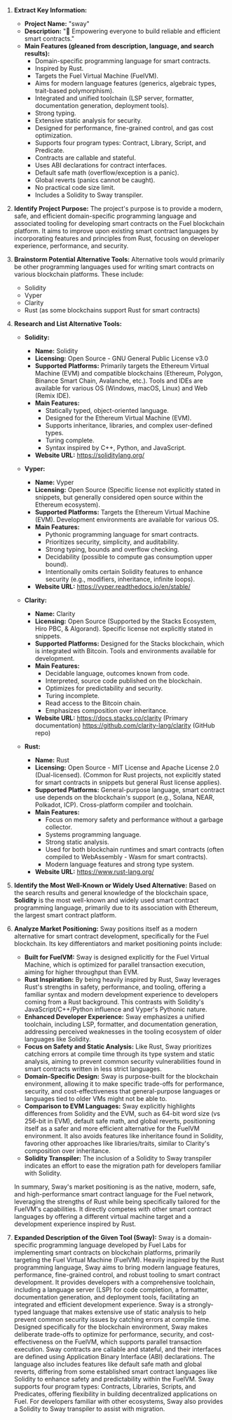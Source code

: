 1.  **Extract Key Information:**
    *   **Project Name:** "sway"
    *   **Description:** "🌴 Empowering everyone to build reliable and efficient smart contracts."
    *   **Main Features (gleaned from description, language, and search results):**
        *   Domain-specific programming language for smart contracts.
        *   Inspired by Rust.
        *   Targets the Fuel Virtual Machine (FuelVM).
        *   Aims for modern language features (generics, algebraic types, trait-based polymorphism).
        *   Integrated and unified toolchain (LSP server, formatter, documentation generation, deployment tools).
        *   Strong typing.
        *   Extensive static analysis for security.
        *   Designed for performance, fine-grained control, and gas cost optimization.
        *   Supports four program types: Contract, Library, Script, and Predicate.
        *   Contracts are callable and stateful.
        *   Uses ABI declarations for contract interfaces.
        *   Default safe math (overflow/exception is a panic).
        *   Global reverts (panics cannot be caught).
        *   No practical code size limit.
        *   Includes a Solidity to Sway transpiler.

2.  **Identify Project Purpose:**
    The project's purpose is to provide a modern, safe, and efficient domain-specific programming language and associated tooling for developing smart contracts on the Fuel blockchain platform. It aims to improve upon existing smart contract languages by incorporating features and principles from Rust, focusing on developer experience, performance, and security.

3.  **Brainstorm Potential Alternative Tools:**
    Alternative tools would primarily be other programming languages used for writing smart contracts on various blockchain platforms. These include:
    *   Solidity
    *   Vyper
    *   Clarity
    *   Rust (as some blockchains support Rust for smart contracts)

4.  **Research and List Alternative Tools:**

    *   **Solidity:**
        *   **Name:** Solidity
        *   **Licensing:** Open Source - GNU General Public License v3.0
        *   **Supported Platforms:** Primarily targets the Ethereum Virtual Machine (EVM) and compatible blockchains (Ethereum, Polygon, Binance Smart Chain, Avalanche, etc.). Tools and IDEs are available for various OS (Windows, macOS, Linux) and Web (Remix IDE).
        *   **Main Features:**
            *   Statically typed, object-oriented language.
            *   Designed for the Ethereum Virtual Machine (EVM).
            *   Supports inheritance, libraries, and complex user-defined types.
            *   Turing complete.
            *   Syntax inspired by C++, Python, and JavaScript.
        *   **Website URL:** https://soliditylang.org/

    *   **Vyper:**
        *   **Name:** Vyper
        *   **Licensing:** Open Source (Specific license not explicitly stated in snippets, but generally considered open source within the Ethereum ecosystem).
        *   **Supported Platforms:** Targets the Ethereum Virtual Machine (EVM). Development environments are available for various OS.
        *   **Main Features:**
            *   Pythonic programming language for smart contracts.
            *   Prioritizes security, simplicity, and auditability.
            *   Strong typing, bounds and overflow checking.
            *   Decidability (possible to compute gas consumption upper bound).
            *   Intentionally omits certain Solidity features to enhance security (e.g., modifiers, inheritance, infinite loops).
        *   **Website URL:** https://vyper.readthedocs.io/en/stable/

    *   **Clarity:**
        *   **Name:** Clarity
        *   **Licensing:** Open Source (Supported by the Stacks Ecosystem, Hiro PBC, & Algorand). Specific license not explicitly stated in snippets.
        *   **Supported Platforms:** Designed for the Stacks blockchain, which is integrated with Bitcoin. Tools and environments available for development.
        *   **Main Features:**
            *   Decidable language, outcomes known from code.
            *   Interpreted, source code published on the blockchain.
            *   Optimizes for predictability and security.
            *   Turing incomplete.
            *   Read access to the Bitcoin chain.
            *   Emphasizes composition over inheritance.
        *   **Website URL:** https://docs.stacks.co/clarity (Primary documentation) https://github.com/clarity-lang/clarity (GitHub repo)

    *   **Rust:**
        *   **Name:** Rust
        *   **Licensing:** Open Source - MIT License and Apache License 2.0 (Dual-licensed). (Common for Rust projects, not explicitly stated for smart contracts in snippets but general Rust license applies).
        *   **Supported Platforms:** General-purpose language, smart contract use depends on the blockchain's support (e.g., Solana, NEAR, Polkadot, ICP). Cross-platform compiler and toolchain.
        *   **Main Features:**
            *   Focus on memory safety and performance without a garbage collector.
            *   Systems programming language.
            *   Strong static analysis.
            *   Used for both blockchain runtimes and smart contracts (often compiled to WebAssembly - Wasm for smart contracts).
            *   Modern language features and strong type system.
        *   **Website URL:** https://www.rust-lang.org/

5.  **Identify the Most Well-Known or Widely Used Alternative:**
    Based on the search results and general knowledge of the blockchain space, **Solidity** is the most well-known and widely used smart contract programming language, primarily due to its association with Ethereum, the largest smart contract platform.

6.  **Analyze Market Positioning:**
    Sway positions itself as a modern alternative for smart contract development, specifically for the Fuel blockchain. Its key differentiators and market positioning points include:
    *   **Built for FuelVM:** Sway is designed explicitly for the Fuel Virtual Machine, which is optimized for parallel transaction execution, aiming for higher throughput than EVM.
    *   **Rust Inspiration:** By being heavily inspired by Rust, Sway leverages Rust's strengths in safety, performance, and tooling, offering a familiar syntax and modern development experience to developers coming from a Rust background. This contrasts with Solidity's JavaScript/C++/Python influence and Vyper's Pythonic nature.
    *   **Enhanced Developer Experience:** Sway emphasizes a unified toolchain, including LSP, formatter, and documentation generation, addressing perceived weaknesses in the tooling ecosystem of older languages like Solidity.
    *   **Focus on Safety and Static Analysis:** Like Rust, Sway prioritizes catching errors at compile time through its type system and static analysis, aiming to prevent common security vulnerabilities found in smart contracts written in less strict languages.
    *   **Domain-Specific Design:** Sway is purpose-built for the blockchain environment, allowing it to make specific trade-offs for performance, security, and cost-effectiveness that general-purpose languages or languages tied to older VMs might not be able to.
    *   **Comparison to EVM Languages:** Sway explicitly highlights differences from Solidity and the EVM, such as 64-bit word size (vs 256-bit in EVM), default safe math, and global reverts, positioning itself as a safer and more efficient alternative for the FuelVM environment. It also avoids features like inheritance found in Solidity, favoring other approaches like libraries/traits, similar to Clarity's composition over inheritance.
    *   **Solidity Transpiler:** The inclusion of a Solidity to Sway transpiler indicates an effort to ease the migration path for developers familiar with Solidity.

    In summary, Sway's market positioning is as the native, modern, safe, and high-performance smart contract language for the Fuel network, leveraging the strengths of Rust while being specifically tailored for the FuelVM's capabilities. It directly competes with other smart contract languages by offering a different virtual machine target and a development experience inspired by Rust.

7.  **Expanded Description of the Given Tool (Sway):**
    Sway is a domain-specific programming language developed by Fuel Labs for implementing smart contracts on blockchain platforms, primarily targeting the Fuel Virtual Machine (FuelVM). Heavily inspired by the Rust programming language, Sway aims to bring modern language features, performance, fine-grained control, and robust tooling to smart contract development. It provides developers with a comprehensive toolchain, including a language server (LSP) for code completion, a formatter, documentation generation, and deployment tools, facilitating an integrated and efficient development experience. Sway is a strongly-typed language that makes extensive use of static analysis to help prevent common security issues by catching errors at compile time. Designed specifically for the blockchain environment, Sway makes deliberate trade-offs to optimize for performance, security, and cost-effectiveness on the FuelVM, which supports parallel transaction execution. Sway contracts are callable and stateful, and their interfaces are defined using Application Binary Interface (ABI) declarations. The language also includes features like default safe math and global reverts, differing from some established smart contract languages like Solidity to enhance safety and predictability within the FuelVM. Sway supports four program types: Contracts, Libraries, Scripts, and Predicates, offering flexibility in building decentralized applications on Fuel. For developers familiar with other ecosystems, Sway also provides a Solidity to Sway transpiler to assist with migration.